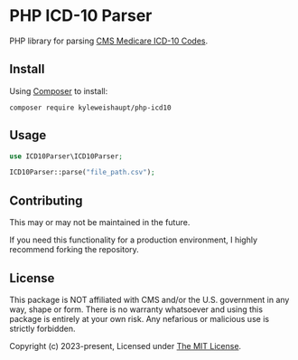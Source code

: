 # PHP ICD-10 Parser

PHP library for parsing [CMS Medicare ICD-10 Codes](https://www.cms.gov/Medicare/Coding/ICD10).

## Install

Using [Composer](https://getcomposer.org/) to install:

```
composer require kyleweishaupt/php-icd10
```

## Usage

```php
use ICD10Parser\ICD10Parser;

ICD10Parser::parse("file_path.csv");
```

## Contributing

This may or may not be maintained in the future.

If you need this functionality for a production environment, I highly recommend forking the repository.

## License

This package is NOT affiliated with CMS and/or the U.S. government in any way, shape or form.
There is no warranty whatsoever and using this package is entirely at your own risk.
Any nefarious or malicious use is strictly forbidden.

Copyright (c) 2023-present, Licensed under [The MIT License](http://www.opensource.org/licenses/mit-license.php).
